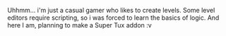 Uhhmm... i'm just a casual gamer who likes to create levels.
Some level editors require scripting, so i was forced to learn the basics of logic.
And here I am, planning to make a Super Tux addon :v

<!---
Eauix/Eauix is a ✨ special ✨ repository because its `README.md` (this file) appears on your GitHub profile.
You can click the Preview link to take a look at your changes.
--->
